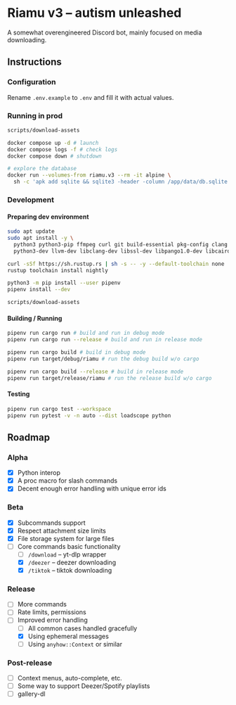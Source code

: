 # Riamu v3 – autism unleashed

A somewhat overengineered Discord bot, mainly focused on media downloading.

## Instructions

### Configuration

Rename `.env.example` to `.env` and fill it with actual values.

### Running in prod

```sh
scripts/download-assets

docker compose up -d # launch
docker compose logs -f # check logs
docker compose down # shutdown

# explore the database
docker run --volumes-from riamu.v3 --rm -it alpine \
  sh -c 'apk add sqlite && sqlite3 -header -column /app/data/db.sqlite'
```

### Development

#### Preparing dev environment

```sh
sudo apt update
sudo apt install -y \
  python3 python3-pip ffmpeg curl git build-essential pkg-config clang \
  python3-dev llvm-dev libclang-dev libssl-dev libpango1.0-dev libcairo2-dev librsvg2-dev

curl -sSf https://sh.rustup.rs | sh -s -- -y --default-toolchain none
rustup toolchain install nightly

python3 -m pip install --user pipenv
pipenv install --dev

scripts/download-assets
```

#### Building / Running

```sh
pipenv run cargo run # build and run in debug mode
pipenv run cargo run --release # build and run in release mode

pipenv run cargo build # build in debug mode
pipenv run target/debug/riamu # run the debug build w/o cargo

pipenv run cargo build --release # build in release mode
pipenv run target/release/riamu # run the release build w/o cargo
```

#### Testing

```sh
pipenv run cargo test --workspace
pipenv run pytest -v -n auto --dist loadscope python
```

## Roadmap

### Alpha
- [x] Python interop
- [x] A proc macro for slash commands
- [x] Decent enough error handling with unique error ids

### Beta
- [x] Subcommands support
- [x] Respect attachment size limits
- [x] File storage system for large files
- [ ] Core commands basic functionality
  - [ ] `/download` – yt-dlp wrapper
  - [x] `/deezer` – deezer downloading
  - [x] `/tiktok` – tiktok downloading

### Release
- [ ] More commands
- [ ] Rate limits, permissions
- [ ] Improved error handling
  - [ ] All common cases handled gracefully
  - [x] Using ephemeral messages
  - [ ] Using `anyhow::Context` or similar

### Post-release
- [ ] Context menus, auto-complete, etc.
- [ ] Some way to support Deezer/Spotify playlists
- [ ] gallery-dl
